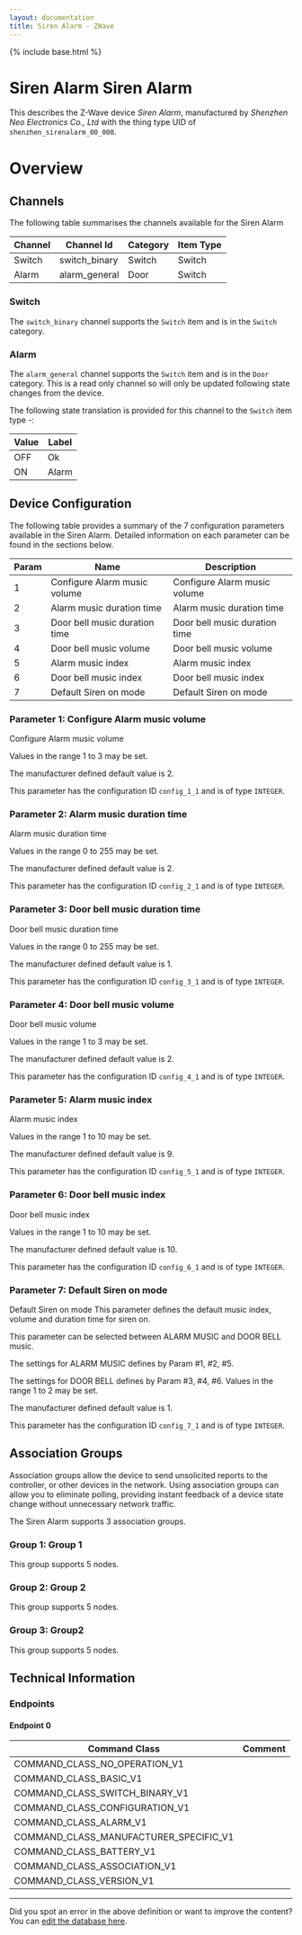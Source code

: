 ```yaml
---
layout: documentation
title: Siren Alarm - ZWave
---
```


{% include base.html %}

# Siren Alarm Siren Alarm
This describes the Z-Wave device *Siren Alarm*, manufactured by *Shenzhen Neo Electronics Co., Ltd* with the thing type UID of ```shenzhen_sirenalarm_00_000```.

# Overview

## Channels
The following table summarises the channels available for the Siren Alarm

| Channel | Channel Id | Category | Item Type |
|---------|------------|----------|-----------|
| Switch | switch_binary | Switch | Switch | 
| Alarm | alarm_general | Door | Switch | 

### Switch
The ```switch_binary``` channel supports the ```Switch``` item and is in the ```Switch``` category.

### Alarm
The ```alarm_general``` channel supports the ```Switch``` item and is in the ```Door``` category. This is a read only channel so will only be updated following state changes from the device.

The following state translation is provided for this channel to the ```Switch``` item type -:

| Value | Label     |
|-------|-----------|
| OFF | Ok |
| ON | Alarm |



## Device Configuration
The following table provides a summary of the 7 configuration parameters available in the Siren Alarm.
Detailed information on each parameter can be found in the sections below.

| Param | Name  | Description |
|-------|-------|-------------|
| 1 | Configure Alarm music volume | Configure Alarm music volume |
| 2 | Alarm music duration time | Alarm music duration time |
| 3 | Door bell music duration time | Door bell music duration time |
| 4 | Door bell music volume | Door bell music volume |
| 5 | Alarm music index | Alarm music index |
| 6 | Door bell music index | Door bell music index |
| 7 | Default Siren on mode | Default Siren on mode |

### Parameter 1: Configure Alarm music volume
Configure Alarm music volume

Values in the range 1 to 3 may be set.

The manufacturer defined default value is 2.

This parameter has the configuration ID ```config_1_1``` and is of type ```INTEGER```.


### Parameter 2: Alarm music duration time
Alarm music duration time

Values in the range 0 to 255 may be set.

The manufacturer defined default value is 2.

This parameter has the configuration ID ```config_2_1``` and is of type ```INTEGER```.


### Parameter 3: Door bell music duration time
Door bell music duration time

Values in the range 0 to 255 may be set.

The manufacturer defined default value is 1.

This parameter has the configuration ID ```config_3_1``` and is of type ```INTEGER```.


### Parameter 4: Door bell music volume
Door bell music volume

Values in the range 1 to 3 may be set.

The manufacturer defined default value is 2.

This parameter has the configuration ID ```config_4_1``` and is of type ```INTEGER```.


### Parameter 5: Alarm music index
Alarm music index

Values in the range 1 to 10 may be set.

The manufacturer defined default value is 9.

This parameter has the configuration ID ```config_5_1``` and is of type ```INTEGER```.


### Parameter 6: Door bell music index
Door bell music index

Values in the range 1 to 10 may be set.

The manufacturer defined default value is 10.

This parameter has the configuration ID ```config_6_1``` and is of type ```INTEGER```.


### Parameter 7: Default Siren on mode
Default Siren on mode
This parameter defines the default music index, volume and duration time for siren on.

This parameter can be selected between ALARM MUSIC and DOOR BELL music.

The settings for ALARM MUSIC defines by Param #1, #2, #5.

The settings for DOOR BELL defines by Param #3, #4, #6.
Values in the range 1 to 2 may be set.

The manufacturer defined default value is 1.

This parameter has the configuration ID ```config_7_1``` and is of type ```INTEGER```.


## Association Groups
Association groups allow the device to send unsolicited reports to the controller, or other devices in the network. Using association groups can allow you to eliminate polling, providing instant feedback of a device state change without unnecessary network traffic.

The Siren Alarm supports 3 association groups.

### Group 1: Group 1

This group supports 5 nodes.

### Group 2: Group 2

This group supports 5 nodes.

### Group 3: Group2

This group supports 5 nodes.

## Technical Information

### Endpoints

#### Endpoint 0

| Command Class | Comment |
|---------------|---------|
| COMMAND_CLASS_NO_OPERATION_V1| |
| COMMAND_CLASS_BASIC_V1| |
| COMMAND_CLASS_SWITCH_BINARY_V1| |
| COMMAND_CLASS_CONFIGURATION_V1| |
| COMMAND_CLASS_ALARM_V1| |
| COMMAND_CLASS_MANUFACTURER_SPECIFIC_V1| |
| COMMAND_CLASS_BATTERY_V1| |
| COMMAND_CLASS_ASSOCIATION_V1| |
| COMMAND_CLASS_VERSION_V1| |

---

Did you spot an error in the above definition or want to improve the content?
You can [edit the database here](http://www.cd-jackson.com/index.php/zwave/zwave-device-database/zwave-device-list/devicesummary/522).
